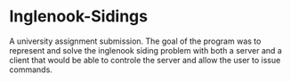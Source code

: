 # Inglenook-Sidings
A university assignment submission. The goal of the program was to represent and solve the inglenook siding problem with both a server and a client that would be able to controle the server and allow the user to issue commands. 
